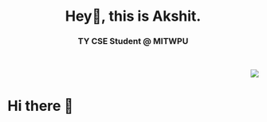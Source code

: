 <h1 align="center">Hey👋, this is Akshit.</h1>
<h3 align="center">TY CSE Student @ MITWPU </h3>
<br>
<p align="right"> <img src=https://komarev.com/ghpvc/?username=Akshit07012002/> </p>

# Hi there 👋


<!--
**Akshit07012002/Akshit07012002** is a ✨ _special_ ✨ repository because its `README.md` (this file) appears on your GitHub profile.

Here are some ideas to get you started:

- 🔭 I’m currently working on ...
- 🌱 I’m currently learning ...
- 👯 I’m looking to collaborate on ...
- 🤔 I’m looking for help with ...
- 💬 Ask me about ...
- 📫 How to reach me: ...
- 😄 Pronouns: ...
- ⚡ Fun fact: ...
-->
